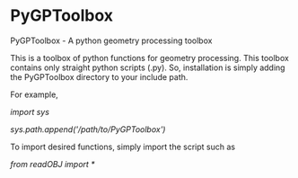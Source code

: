 # PyGPToolbox
PyGPToolbox - A python geometry processing toolbox

This is a toolbox of python functions for geometry processing. This toolbox contains only straight python scripts (.py). So, installation is simply adding the PyGPToolbox directory to your include path.

For example,

_import sys_

_sys.path.append('/path/to/PyGPToolbox')_

To import desired functions, simply import the script such as

_from readOBJ import *_

